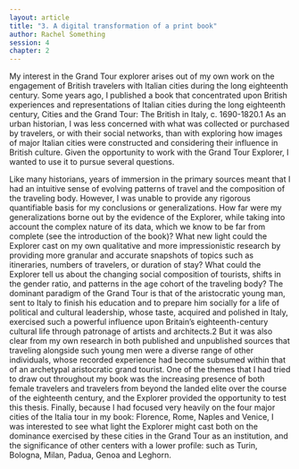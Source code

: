 ```yaml
---
layout: article
title: "3. A digital transformation of a print book"
author: Rachel Something
session: 4
chapter: 2
---
```

My interest in the Grand Tour explorer arises out of my own work on the engagement of British travelers with Italian cities during the long eighteenth century. Some years ago, I published a book that concentrated upon British experiences and representations of Italian cities during the long eighteenth century, Cities and the Grand Tour: The British in Italy, c. 1690-1820.1 As an urban historian, I was less concerned with what was collected or purchased by travelers, or with their social networks, than with exploring how images of major Italian cities were constructed and considering their influence in British culture. Given the opportunity to work with the Grand Tour Explorer, I wanted to use it to pursue several questions.</p>

Like many historians, years of immersion in the primary sources meant that I had an intuitive sense of evolving patterns of travel and the composition of the traveling body. However, I was unable to provide any rigorous quantifiable basis for my conclusions or generalizations. How far were my generalizations borne out by the evidence of the Explorer, while taking into account the complex nature of its data, which we know to be far from complete (see the introduction of the book)? What new light could the Explorer cast on my own qualitative and more impressionistic research by providing more granular and accurate snapshots of topics such as itineraries, numbers of travelers, or duration of stay? What could the Explorer tell us about the changing social composition of tourists, shifts in the gender ratio, and patterns in the age cohort of the traveling body? The dominant paradigm of the Grand Tour is that of the aristocratic young man, sent to Italy to finish his education and to prepare him socially for a life of political and cultural leadership, whose taste, acquired and polished in Italy, exercised such a powerful influence upon Britain’s eighteenth-century cultural life through patronage of artists and architects.2 But it was also clear from my own research in both published and unpublished sources that traveling alongside such young men were a diverse range of other individuals, whose recorded experience had become subsumed within that of an archetypal aristocratic grand tourist. One of the themes that I had tried to draw out throughout my book was the increasing presence of both female travelers and travelers from beyond the landed elite over the course of the eighteenth century, and the Explorer provided the opportunity to test this thesis. Finally, because I had focused very heavily on the four major cities of the Italia tour in my book: Florence, Rome, Naples and Venice, I was interested to see what light the Explorer might cast both on the dominance exercised by these cities in the Grand Tour as an institution, and the significance of other centers with a lower profile: such as Turin, Bologna, Milan, Padua, Genoa and Leghorn.
